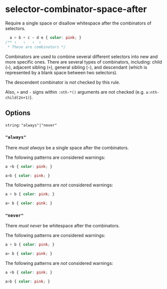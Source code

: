 # selector-combinator-space-after

Require a single space or disallow whitespace after the combinators of selectors.

```css
  a > b + c ~ d e { color: pink; }
/** ↑   ↑   ↑  ↑
 * These are combinators */
```

Combinators are used to combine several different selectors into new and more specific ones. There are several types of combinators, including: child (`>`), adjacent sibling (`+`), general sibling (`~`), and descendant (which is represented by a blank space between two selectors).

The descendent combinator is *not* checked by this rule.

Also, `+` and `-` signs within `:nth-*()` arguments are not checked (e.g. `a:nth-child(2n+1)`).

## Options

`string`: `"always"|"never"`

### `"always"`

There *must always* be a single space after the combinators.

The following patterns are considered warnings:

```css
a +b { color: pink; }
```

```css
a>b { color: pink; }
```

The following patterns are *not* considered warnings:

```css
a + b { color: pink; }
```

```css
a> b { color: pink; }
```

### `"never"`

There *must never* be whitespace after the combinators.

The following patterns are considered warnings:

```css
a + b { color: pink; }
```

```css
a> b { color: pink; }
```

The following patterns are *not* considered warnings:

```css
a +b { color: pink; }
```

```css
a>b { color: pink; }
```
